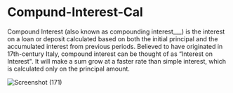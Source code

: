 # Compund-Interest-Cal

Compound Interest (also known as compounding interest___) is the interest on a loan or deposit calculated based on both the initial principal and the accumulated interest from previous periods. Believed to have originated in 17th-century Italy, compound interest can be thought of as “Interest on Interest". It will make a sum grow at a faster rate than simple interest, which is calculated only on the  principal amount.


![Screenshot (171)](https://user-images.githubusercontent.com/90108144/190895255-2f357fc0-01ed-4bbf-bb12-28ffdace82b3.png)
